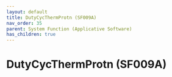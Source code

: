 ```yaml
---
layout: default
title: DutyCycThermProtn (SF009A)
nav_order: 35
parent: System Function (Applicative Software)
has_children: true
---
```

# DutyCycThermProtn (SF009A)

